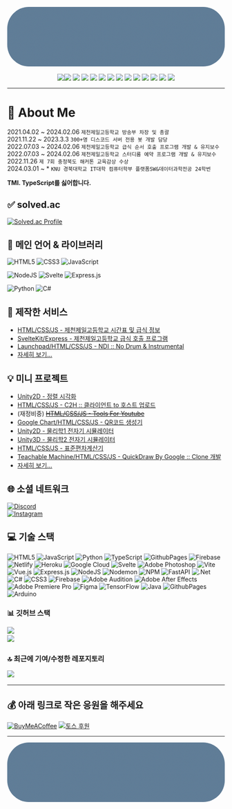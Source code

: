[<img src="./No-Loop.gif" style="border-radius: 50px;">](./logo)
<div align="center">
<img src="https://user-images.githubusercontent.com/74038190/212257454-16e3712e-945a-4ca2-b238-408ad0bf87e6.gif" width="90"><img src="https://user-images.githubusercontent.com/74038190/212257472-08e52665-c503-4bd9-aa20-f5a4dae769b5.gif" width="90">
<img src="https://user-images.githubusercontent.com/74038190/212257468-1e9a91f1-b626-4baa-b15d-5c385dfa7ed2.gif" width="90">
<img src="https://user-images.githubusercontent.com/74038190/212257465-7ce8d493-cac5-494e-982a-5a9deb852c4b.gif" width="90">
<img src="https://user-images.githubusercontent.com/74038190/212257463-4d082cb4-7483-4eaf-bc25-6dde2628aabd.gif" width="90">
<img src="https://user-images.githubusercontent.com/74038190/212257460-738ff738-247f-4445-a718-cdd0ca76e2db.gif" width="90">
<img src="https://user-images.githubusercontent.com/74038190/212281756-450d3ffa-9335-4b98-a965-db8a18fee927.gif" width="90">
<img src="https://user-images.githubusercontent.com/74038190/212281775-b468df30-4edc-4bf8-a4ee-f52e1aaddc86.gif" width="90">
<img src="https://github.com/Anmol-Baranwal/Cool-GIFs-For-GitHub/assets/74038190/1a797f46-efe4-41e6-9e75-5303e1bbcbfa" width="90">
<img src="https://github.com/Anmol-Baranwal/Cool-GIFs-For-GitHub/assets/74038190/29fd6286-4e7b-4d6c-818f-c4765d5e39a9" width="90">
<img src="https://github.com/Anmol-Baranwal/Cool-GIFs-For-GitHub/assets/74038190/67f477ed-6624-42da-99f0-1a7b1a16eecb" width="90">
<img src="https://github.com/Anmol-Baranwal/Cool-GIFs-For-GitHub/assets/74038190/3c16d4f2-b757-4c70-8f42-43d5dddd2c36" width="90">
<img src="https://github.com/Anmol-Baranwal/Cool-GIFs-For-GitHub/assets/74038190/3fb2cdf6-8920-462e-87a4-95af376418aa" width="90">
<img src="https://github.com/Anmol-Baranwal/Cool-GIFs-For-GitHub/assets/74038190/de038172-e903-4951-926c-755878deb0b4" width="90">
</div>

---

# 💫 About Me
2021.04.02 ~ 2024.02.06 `제천제일고등학교 방송부 차장 및 총괄`<br>
2021.11.22 ~ 2023.3.3 `300+명 디스코드 서버 전용 봇 개발 담당`<br>
2022.07.03 ~ 2024.02.06 `제천제일고등학교 급식 순서 호출 프로그램 개발 & 유지보수`<br>
2022.07.03 ~ 2024.02.06 `제천제일고등학교 스터디룸 예약 프로그램 개발 & 유지보수`<br>
2022.11.26 `제 7회 충청북도 해커톤 교육감상 수상`<br>
2024.03.01 ~ * `KNU 경북대학교 IT대학 컴퓨터학부 플랫폼SW&데이터과학전공 24학번`<br>

__TMI. TypeScript를 싫어합니다.__

## ✅ solved.ac
[![Solved.ac Profile](https://mazassumnida.wtf/api/generate_badge?boj=whitedev7773)](https://solved.ac/whitedev7773)


## 🚀 메인 언어 & 라이브러리
![HTML5](https://img.shields.io/badge/html5-%23E34F26.svg?style=for-the-badge&logo=html5&logoColor=white)
![CSS3](https://img.shields.io/badge/css3-%231572B6.svg?style=for-the-badge&logo=css3&logoColor=white)
![JavaScript](https://img.shields.io/badge/javascript-%23323330.svg?style=for-the-badge&logo=javascript&logoColor=%23F7DF1E)

![NodeJS](https://img.shields.io/badge/node.js-6DA55F?style=for-the-badge&logo=node.js&logoColor=white)
![Svelte](https://img.shields.io/badge/svelte-%23f1413d.svg?style=for-the-badge&logo=svelte&logoColor=white)
![Express.js](https://img.shields.io/badge/express.js-%23404d59.svg?style=for-the-badge&logo=express&logoColor=%2361DAFB)

![Python](https://img.shields.io/badge/python-3670A0?style=for-the-badge&logo=python&logoColor=ffdd54)
![C#](https://img.shields.io/badge/c%23-%23239120.svg?style=for-the-badge&logo=csharp&logoColor=white)

## 🔧 제작한 서비스
- [HTML/CSS/JS - 제천제일고등학교 시간표 및 급식 정보](https://whitedev7773.github.io/jcjeil-schedule/3)
- [SvelteKit/Express - 제천제일고등학교 급식 호출 프로그램](https://github.com/whitedev7773/LunchCall2024)
- [Launchpad/HTML/CSS/JS - NDI :: No Drum & Instrumental](https://github.com/whitedev7773/NDI)
- [자세히 보기...](./main_services)

## 💡 미니 프로젝트
- [Unity2D - 정렬 시각화](https://whitedev7773.github.io/school/Sort/)
- [HTML/CSS/JS - C2H :: 클라이언트 to 호스트 업로드](https://github.com/whitedev7773/C2H-Upload)
- (재정비중) ~~[HTML/CSS/JS - Tools For Youtube](https://github.com/whitedev7773/youtube)~~
- [Google Chart/HTML/CSS/JS - QR코드 생성기](https://whitedev7773.github.io/qr-maker/)
- [Unity2D - 물리학1 전자기 시뮬레이터](https://whitedev7773.github.io/school/Physics/)
- [Unity3D - 물리학2 전자기 시뮬레이터](https://whitedev7773.github.io/school/Physics2/)
- [HTML/CSS/JS - 표준편차계산기](https://whitedev7773.github.io/school/Standard-Seviation/)
- [Teachable Machine/HTML/CSS/JS - QuickDraw By Google :: Clone 개발](https://whitedev7773.github.io/school/AI/QuickDrawClone/)
- [자세히 보기...](./side_projects)

## 🌐 소셜 네트워크
[![Discord](https://img.shields.io/badge/%40w.developer7773-123?style=for-the-badge&logo=Discord&logoColor=%235865F2&label=Discord&labelColor=%23FFFFFF&color=%235865F2)](https://discord.gg/w.developer7773)<br>
[![Instagram](https://img.shields.io/badge/%40giwon__w.dev7773-234?style=for-the-badge&logo=Instagram&logoColor=%23E4405F&label=Instagram&labelColor=%23FFFFFF&color=%23E4405F)](https://instagram.com/giwon_w.dev7773)<br>

## 💻 기술 스택
![HTML5](https://img.shields.io/badge/html5-%23E34F26.svg?style=for-the-badge&logo=html5&logoColor=white)
![JavaScript](https://img.shields.io/badge/javascript-%23323330.svg?style=for-the-badge&logo=javascript&logoColor=%23F7DF1E)
![Python](https://img.shields.io/badge/python-3670A0?style=for-the-badge&logo=python&logoColor=ffdd54)
![TypeScript](https://img.shields.io/badge/typescript-%23007ACC.svg?style=for-the-badge&logo=typescript&logoColor=white)
![GithubPages](https://img.shields.io/badge/github%20pages-121013?style=for-the-badge&logo=github&logoColor=white)
![Firebase](https://img.shields.io/badge/firebase-%23039BE5.svg?style=for-the-badge&logo=firebase)
![Netlify](https://img.shields.io/badge/netlify-%23000000.svg?style=for-the-badge&logo=netlify&logoColor=#00C7B7)
![Heroku](https://img.shields.io/badge/heroku-%23430098.svg?style=for-the-badge&logo=heroku&logoColor=white)
![Google Cloud](https://img.shields.io/badge/GoogleCloud-%234285F4.svg?style=for-the-badge&logo=google-cloud&logoColor=white)
![Svelte](https://img.shields.io/badge/svelte-%23f1413d.svg?style=for-the-badge&logo=svelte&logoColor=white)
![Adobe Photoshop](https://img.shields.io/badge/adobe%20photoshop-%2331A8FF.svg?style=for-the-badge&logo=adobe%20photoshop&logoColor=white)
![Vite](https://img.shields.io/badge/vite-%23646CFF.svg?style=for-the-badge&logo=vite&logoColor=white)
![Vue.js](https://img.shields.io/badge/vue.js-%2335495e.svg?style=for-the-badge&logo=vuedotjs&logoColor=%234FC08D)
![Express.js](https://img.shields.io/badge/express.js-%23404d59.svg?style=for-the-badge&logo=express&logoColor=%2361DAFB)
![NodeJS](https://img.shields.io/badge/node.js-6DA55F?style=for-the-badge&logo=node.js&logoColor=white)
![Nodemon](https://img.shields.io/badge/NODEMON-%23323330.svg?style=for-the-badge&logo=nodemon&logoColor=%BBDEAD)
![NPM](https://img.shields.io/badge/NPM-%23CB3837.svg?style=for-the-badge&logo=npm&logoColor=white)
![FastAPI](https://img.shields.io/badge/FastAPI-005571?style=for-the-badge&logo=fastapi)
![.Net](https://img.shields.io/badge/.NET-5C2D91?style=for-the-badge&logo=.net&logoColor=white)
![C#](https://img.shields.io/badge/c%23-%23239120.svg?style=for-the-badge&logo=csharp&logoColor=white)
![CSS3](https://img.shields.io/badge/css3-%231572B6.svg?style=for-the-badge&logo=css3&logoColor=white)
![Firebase](https://img.shields.io/badge/Firebase-039BE5?style=for-the-badge&logo=Firebase&logoColor=white)
![Adobe Audition](https://img.shields.io/badge/Adobe%20Audition-9999FF.svg?style=for-the-badge&logo=Adobe%20Audition&logoColor=white)
![Adobe After Effects](https://img.shields.io/badge/Adobe%20After%20Effects-9999FF.svg?style=for-the-badge&logo=Adobe%20After%20Effects&logoColor=white)
![Adobe Premiere Pro](https://img.shields.io/badge/Adobe%20Premiere%20Pro-9999FF.svg?style=for-the-badge&logo=Adobe%20Premiere%20Pro&logoColor=white)
![Figma](https://img.shields.io/badge/figma-%23F24E1E.svg?style=for-the-badge&logo=figma&logoColor=white)
![TensorFlow](https://img.shields.io/badge/TensorFlow-%23FF6F00.svg?style=for-the-badge&logo=TensorFlow&logoColor=white)
![Java](https://img.shields.io/badge/java-%23ED8B00.svg?style=for-the-badge&logo=openjdk&logoColor=white)
![GithubPages](https://img.shields.io/badge/github%20pages-121013?style=for-the-badge&logo=github&logoColor=white)
![Arduino](https://img.shields.io/badge/arduino-087885?style=for-the-badge&logo=arduino&logoColor=white)

### 📊 깃허브 스택
![](https://github-readme-stats.vercel.app/api?username=whitedev7773&theme=dark&hide_border=false&include_all_commits=false&count_private=false)<br>
![](https://github-readme-stats.vercel.app/api/top-langs/?username=whitedev7773&theme=dark&hide_border=false&include_all_commits=false&count_private=false&layout=compact)

### 🔝 최근에 기여/수정한 레포지토리
![](https://github-contributor-stats.vercel.app/api?username=whitedev7773&limit=5&theme=dark&combine_all_yearly_contributions=true)

---

## 💰 아래 링크로 작은 응원을 해주세요
[![BuyMeACoffee](https://img.shields.io/badge/Buy%20Me%20a%20Coffee-ffdd00?style=for-the-badge&logo=buy-me-a-coffee&logoColor=black)](https://buymeacoffee.com/whitedev7773) 
[![토스 후원](https://img.shields.io/badge/TOSS_Donation-0161f7?style=for-the-badge&logoColor=white)](https://toss.me/wdev7773)

---

<img src="./No-Loop.gif" style="border-radius: 50px;">